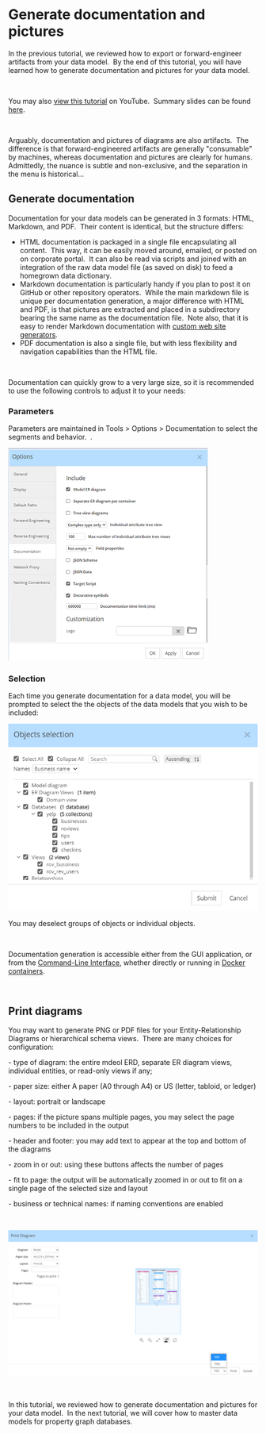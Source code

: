 # Generate documentation and pictures

In the previous tutorial, we reviewed how to export or forward-engineer artifacts from your data model.&nbsp; By the end of this tutorial, you will have learned how to generate documentation and pictures for your data model.

&nbsp;

You may also [view this tutorial](<https://youtu.be/11hK9WH773c> "target=\"\_blank\"") on YouTube.&nbsp; Summary slides can be found [here](<https://www.slideshare.net/PascalDesmarets1/hackolade-tutorial-part-10-generate-documentation-and-picturespdf> "target=\"\_blank\"").

&nbsp;

Arguably, documentation and pictures of diagrams are also artifacts.&nbsp; The difference is that forward-engineered artifacts are generally "consumable" by machines, whereas documentation and pictures are clearly for humans.&nbsp; Admittedly, the nuance is subtle and non-exclusive, and the separation in the menu is historical...

## Generate documentation

Documentation for your data models can be generated in 3 formats: HTML, Markdown, and PDF.&nbsp; Their content is identical, but the structure differs:

* HTML documentation is packaged in a single file encapsulating all content.&nbsp; This way, it can be easily moved around, emailed, or posted on on corporate portal.&nbsp; It can also be read via scripts and joined with an integration of the raw data model file (as saved on disk) to feed a homegrown data dictionary.
* Markdown documentation is particularly handy if you plan to post it on GitHub or other repository operators.&nbsp; While the main markdown file is unique per documentation generation, a major difference with HTML and PDF, is that pictures are extracted and placed in a subdirectory bearing the same name as the documentation file.&nbsp; Note also, that it is easy to render Markdown documentation with [custom web site generators](<https://jamstack.org/generators/> "target=\"\_blank\"").
* PDF documentation is also a single file, but with less flexibility and navigation capabilities than the HTML file.

&nbsp;

Documentation can quickly grow to a very large size, so it is recommended to use the following controls to adjust it to your needs:

### Parameters&nbsp;

Parameters are maintained in Tools \> Options \> Documentation to select the segments and behavior.&nbsp; .

![Tools - Options - Documentation](<lib/Tools%20-%20Options%20-%20Documentation.png>)

### Selection

Each time you generate documentation for a data model, you will be prompted to select the the objects of the data models that you wish to be included:

![Generate documentation - object selection](<lib/Generate%20documentation%20-%20object%20selection.png>)

You may deselect groups of objects or individual objects.

&nbsp;

Documentation generation is accessible either from the GUI application, or from the [Command-Line Interface](<CommandLineInterface.md>), whether directly or running in [Docker containers](<https://github.com/hackolade/docker/tree/main/Studio> "target=\"\_blank\"").

&nbsp;

## Print diagrams

You may want to generate PNG or PDF files for your Entity-Relationship Diagrams or hierarchical schema views.&nbsp; There are many choices for configuration:

\- type of diagram: the entire mdeol ERD, separate ER diagram views, individual entities, or read-only views if any;

\- paper size: either A paper (A0 through A4) or US (letter, tabloid, or ledger)

\- layout: portrait or landscape

\- pages: if the picture spans multiple pages, you may select the page numbers to be included in the output

\- header and footer: you may add text to appear at the top and bottom of the diagrams

\- zoom in or out: using these buttons affects the number of pages

\- fit to page: the output will be automatically zoomed in or out to fit on a single page of the selected size and layout

\- business or technical names: if naming conventions are enabled

&nbsp;

![Tutorial - Print diagram](<lib/Tutorial%20-%20Print%20diagram.png>)

&nbsp;

In this tutorial, we reviewed how to generate documentation and pictures for your data model.&nbsp; In the next tutorial, we will cover how to master data models for property graph databases.

